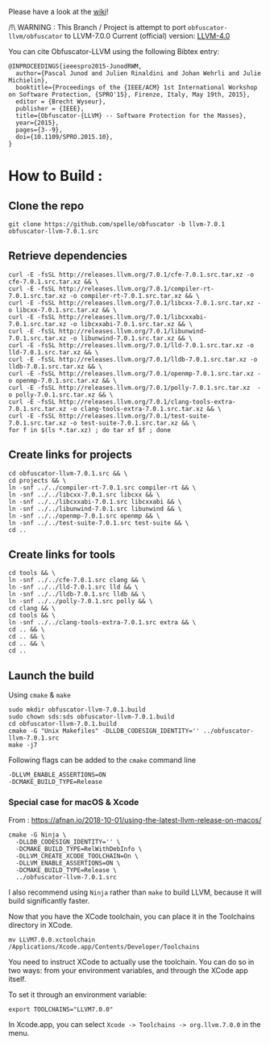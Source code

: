 

Please have a look at the [wiki](https://github.com/obfuscator-llvm/obfuscator/wiki)!

/!\ WARNING : This Branch / Project is attempt to port `obfuscator-llvm/obfuscator` to LLVM-7.0.0
Current (official) version: [LLVM-4.0](https://github.com/obfuscator-llvm/obfuscator/tree/llvm-4.0)

You can cite Obfuscator-LLVM using the following Bibtex entry:

```
@INPROCEEDINGS{ieeespro2015-JunodRWM,
  author={Pascal Junod and Julien Rinaldini and Johan Wehrli and Julie Michielin},
  booktitle={Proceedings of the {IEEE/ACM} 1st International Workshop on Software Protection, {SPRO'15}, Firenze, Italy, May 19th, 2015},
  editor = {Brecht Wyseur},
  publisher = {IEEE},
  title={Obfuscator-{LLVM} -- Software Protection for the Masses},
  year={2015},
  pages={3--9},
  doi={10.1109/SPRO.2015.10},
}
```

# How to Build :

  ## Clone the repo

```
git clone https://github.com/spelle/obfuscator -b llvm-7.0.1 obfuscator-llvm-7.0.1.src
```

  ## Retrieve dependencies

```
curl -E -fsSL http://releases.llvm.org/7.0.1/cfe-7.0.1.src.tar.xz -o cfe-7.0.1.src.tar.xz && \
curl -E -fsSL http://releases.llvm.org/7.0.1/compiler-rt-7.0.1.src.tar.xz -o compiler-rt-7.0.1.src.tar.xz && \
curl -E -fsSL http://releases.llvm.org/7.0.1/libcxx-7.0.1.src.tar.xz -o libcxx-7.0.1.src.tar.xz && \
curl -E -fsSL http://releases.llvm.org/7.0.1/libcxxabi-7.0.1.src.tar.xz -o libcxxabi-7.0.1.src.tar.xz && \
curl -E -fsSL http://releases.llvm.org/7.0.1/libunwind-7.0.1.src.tar.xz -o libunwind-7.0.1.src.tar.xz && \
curl -E -fsSL http://releases.llvm.org/7.0.1/lld-7.0.1.src.tar.xz -o lld-7.0.1.src.tar.xz && \
curl -E -fsSL http://releases.llvm.org/7.0.1/lldb-7.0.1.src.tar.xz -o lldb-7.0.1.src.tar.xz && \
curl -E -fsSL http://releases.llvm.org/7.0.1/openmp-7.0.1.src.tar.xz -o openmp-7.0.1.src.tar.xz && \
curl -E -fsSL http://releases.llvm.org/7.0.1/polly-7.0.1.src.tar.xz  -o polly-7.0.1.src.tar.xz && \
curl -E -fsSL http://releases.llvm.org/7.0.1/clang-tools-extra-7.0.1.src.tar.xz -o clang-tools-extra-7.0.1.src.tar.xz && \
curl -E -fsSL http://releases.llvm.org/7.0.1/test-suite-7.0.1.src.tar.xz -o test-suite-7.0.1.src.tar.xz && \
for f in $(ls *.tar.xz) ; do tar xf $f ; done
```

  ## Create links for projects

```
cd obfuscator-llvm-7.0.1.src && \
cd projects && \
ln -snf ../../compiler-rt-7.0.1.src compiler-rt && \
ln -snf ../../libcxx-7.0.1.src libcxx && \
ln -snf ../../libcxxabi-7.0.1.src libcxxabi && \
ln -snf ../../libunwind-7.0.1.src libunwind && \
ln -snf ../../openmp-7.0.1.src openmp && \
ln -snf ../../test-suite-7.0.1.src test-suite && \
cd ..
```

  ## Create links for tools

```
cd tools && \
ln -snf ../../cfe-7.0.1.src clang && \
ln -snf ../../lld-7.0.1.src lld && \
ln -snf ../../lldb-7.0.1.src lldb && \
ln -snf ../../polly-7.0.1.src polly && \
cd clang && \
cd tools && \
ln -snf ../../clang-tools-extra-7.0.1.src extra && \
cd .. && \
cd .. && \
cd .. && \
cd ..
```

 ## Launch the build

Using `cmake` & `make`

```
sudo mkdir obfuscator-llvm-7.0.1.build
sudo chown sds:sds obfuscator-llvm-7.0.1.build
cd obfuscator-llvm-7.0.1.build
cmake -G "Unix Makefiles" -DLLDB_CODESIGN_IDENTITY='' ../obfuscator-llvm-7.0.1.src
make -j7
```

Following flags can be added to the `cmake` command line

```
-DLLVM_ENABLE_ASSERTIONS=ON 
-DCMAKE_BUILD_TYPE=Release
```

### Special case for macOS & Xcode

From : https://afnan.io/2018-10-01/using-the-latest-llvm-release-on-macos/

```
cmake -G Ninja \
  -DLLDB_CODESIGN_IDENTITY='' \
  -DCMAKE_BUILD_TYPE=RelWithDebInfo \
  -DLLVM_CREATE_XCODE_TOOLCHAIN=On \
  -DLLVM_ENABLE_ASSERTIONS=ON \
  -DCMAKE_BUILD_TYPE=Release \
  ../obfuscator-llvm-7.0.1.src
```

I also recommend using `Ninja` rather than  `make` to build LLVM, because it will build significantly faster.

Now that you have the XCode toolchain, you can place it in the Toolchains directory in XCode.

```
mv LLVM7.0.0.xctoolchain /Applications/Xcode.app/Contents/Developer/Toolchains
```

You need to instruct XCode to actually use the toolchain. You can do so in two ways: from your environment variables, and through the XCode app itself.

To set it through an environment variable:

```
export TOOLCHAINS="LLVM7.0.0"
```

In Xcode.app, you can select `Xcode -> Toolchains -> org.llvm.7.0.0` in the menu.
